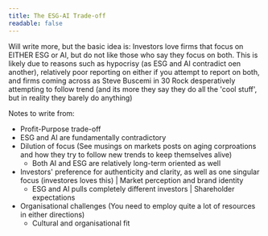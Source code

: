 ```yaml
---
title: The ESG-AI Trade-off
readable: false
---
```


Will write more, but the basic idea is: Investors love firms that focus on EITHER ESG or AI, but do not like those who say they focus on both. This is likely due to reasons such as hypocrisy (as ESG and AI contradict oen another), relatively poor reporting on either if you attempt to report on both, and firms coming across as Steve Buscemi in 30 Rock desperatively attempting to follow trend (and its more they say they do all the 'cool stuff', but in reality they barely do anything)

Notes to write from:
- Profit-Purpose trade-off
- ESG and AI are fundamentally contradictory
- Dilution of focus (See musings on markets posts on aging corproations and how they try to follow new trends to keep themselves alive)
    - Both AI and ESG are relatively long-term oriented as well
- Investors' preference for authenticity and clarity, as well as one singular focus (investores loves this) | Market perception and brand identity
    - ESG and AI pulls completely different investors | Shareholder expectations
- Organisational challenges (You need to employ quite a lot of resources in either directions)
    - Cultural and organisational fit
